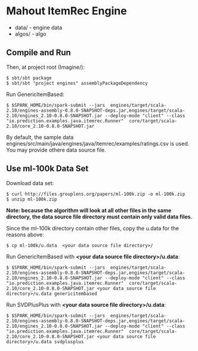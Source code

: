 # Mahout ItemRec Engine

* data/ - engine data
* algos/ - algo

## Compile and Run

Then, at project root (Imagine/):

    $ sbt/sbt package
    $ sbt/sbt "project engines" assemblyPackageDependency

Run GenericItemBased:

    $ $SPARK_HOME/bin/spark-submit --jars  engines/target/scala-2.10/engines-assembly-0.8.0-SNAPSHOT-deps.jar,engines/target/scala-2.10/engines_2.10-0.8.0-SNAPSHOT.jar --deploy-mode "client" --class "io.prediction.examples.java.itemrec.Runner"  core/target/scala-2.10/core_2.10-0.8.0-SNAPSHOT.jar

By default, the sample data engines/src/main/java/engines/java/itemrec/examples/ratings.csv is used. You may provide othere data source file.

## Use ml-100k Data Set

Download data set:

    $ curl http://files.grouplens.org/papers/ml-100k.zip -o ml-100k.zip
    $ unzip ml-100k.zip

**Note: because the algorithm will look at all other files in the same directory, the data source file directory must contain only valid data files.**

Since the ml-100k directory contain other files, copy the u.data for the reasons above:

    $ cp ml-100k/u.data  <your data source file directory>/


Run GenericItemBased with **\<your data source file directory\>/u.data**:

	$ $SPARK_HOME/bin/spark-submit --jars  engines/target/scala-2.10/engines-assembly-0.8.0-SNAPSHOT-deps.jar,engines/target/scala-2.10/engines_2.10-0.8.0-SNAPSHOT.jar --deploy-mode "client" --class "io.prediction.examples.java.itemrec.Runner"  core/target/scala-2.10/core_2.10-0.8.0-SNAPSHOT.jar <your data source file directory>/u.data genericitembased

Run SVDPlusPlus with **\<your data source file directory\>/u.data**:

    $ $SPARK_HOME/bin/spark-submit --jars  engines/target/scala-2.10/engines-assembly-0.8.0-SNAPSHOT-deps.jar,engines/target/scala-2.10/engines_2.10-0.8.0-SNAPSHOT.jar --deploy-mode "client" --class "io.prediction.examples.java.itemrec.Runner"  core/target/scala-2.10/core_2.10-0.8.0-SNAPSHOT.jar <your data source file directory>/u.data svdplusplus
